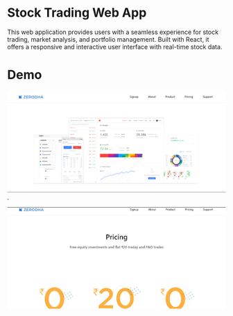# Stock Trading Web App

This web application provides users with a seamless experience for stock trading, market analysis, and portfolio management. Built with React, it offers a responsive and interactive user interface with real-time stock data.

# Demo
![image alt](https://github.com/manishkuchalia12/Stock/blob/95ca989c8045b2cee3af7aac6bc592cbd9adc93b/Screenshot%202025-02-25%20135646.png).

![image alt](https://github.com/manishkuchalia12/Stock/blob/cc740e566aa5c4ab845b166a05b5c9bdb9df780f/Screenshot%202025-02-25%20135727.png)


